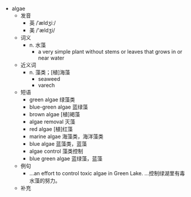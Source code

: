 - algae
  - 发音
    - 英 /ˈældʒiː/
    - 美 /'ældʒi/
  - 词义
    - n. 水藻
      - a very simple plant without stems or leaves that grows in or near water
  - 近义词
    - n. 藻类；[植]海藻
      - seaweed
      - varech
  - 短语
    - green algae 绿藻类
    - blue-green algae 蓝绿藻
    - brown algae [植]褐藻
    - algae removal 灭藻
    - red algae [植]红藻
    - marine algae 海藻类，海洋藻类
    - blue algae 蓝藻类，蓝藻
    - algae control 藻类控制
    - blue green algae 蓝绿藻，蓝藻
  - 例句
    - ...an effort to control toxic algae in Green Lake. …控制绿湖里有毒水藻的努力。
  - 补充